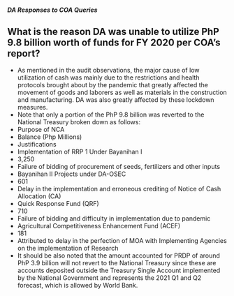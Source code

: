 ##### DA Responses to COA Queries

## What is the reason DA was unable to utilize PhP 9.8 billion worth of funds for FY 2020 per COA’s report?


 - As mentioned in the audit observations, the major cause of low utilization of cash was mainly due to the restrictions and health protocols brought about by the pandemic that greatly affected the movement of goods and laborers as well as materials in the construction and manufacturing. DA was also greatly affected by these lockdown measures.
 - Note that only a portion of the PhP 9.8 billion was reverted to the National Treasury broken down as follows:
 - Purpose of NCA
 - Balance (Php Millions)
 - Justifications
 - Implementation of RRP 1 Under Bayanihan I
 - 3,250
 - Failure of bidding of procurement of seeds, fertilizers and other inputs
 - Bayanihan II Projects under DA-OSEC
 - 601
 - Delay in the implementation and erroneous crediting of Notice of Cash Allocation (CA)
 - Quick Response Fund (QRF)
 - 710
 - Failure of bidding and difficulty in implementation due to pandemic
 - Agricultural Competitiveness Enhancement Fund (ACEF)
 - 181
 - Attributed to delay in the perfection of MOA with Implementing Agencies on the implementation of Research
 - It should be also noted that the amount accounted for PRDP of around PhP 3.9 billion will not revert to the National Treasury since these are accounts deposited outside the Treasury Single Account implemented by the National Government and represents the 2021 Q1 and Q2 forecast, which is allowed by World Bank.
